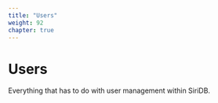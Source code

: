 ```yaml
---
title: "Users"
weight: 92
chapter: true
---
```


# Users

Everything that has to do with user management within SiriDB.

